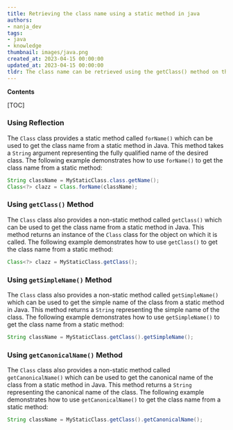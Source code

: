 ```yaml
---
title: Retrieving the class name using a static method in java
authors:
- nanja_dev
tags:
- java
- knowledge
thumbnail: images/java.png
created_at: 2023-04-15 00:00:00
updated_at: 2023-04-15 00:00:00
tldr: The class name can be retrieved using the getClass() method on the class object.
---
```


**Contents**

[TOC]

### Using Reflection

The `Class` class provides a static method called `forName()` which can be used to get the class name from a static method in Java. This method takes a `String` argument representing the fully qualified name of the desired class. The following example demonstrates how to use `forName()` to get the class name from a static method:

```java
String className = MyStaticClass.class.getName();
Class<?> clazz = Class.forName(className);
```

### Using `getClass()` Method

The `Class` class also provides a non-static method called `getClass()` which can be used to get the class name from a static method in Java. This method returns an instance of the `Class` class for the object on which it is called. The following example demonstrates how to use `getClass()` to get the class name from a static method:

```java
Class<?> clazz = MyStaticClass.getClass();
```

### Using `getSimpleName()` Method

The `Class` class also provides a non-static method called `getSimpleName()` which can be used to get the simple name of the class from a static method in Java. This method returns a `String` representing the simple name of the class. The following example demonstrates how to use `getSimpleName()` to get the class name from a static method:

```java
String className = MyStaticClass.getClass().getSimpleName();
```

### Using `getCanonicalName()` Method

The `Class` class also provides a non-static method called `getCanonicalName()` which can be used to get the canonical name of the class from a static method in Java. This method returns a `String` representing the canonical name of the class. The following example demonstrates how to use `getCanonicalName()` to get the class name from a static method:

```java
String className = MyStaticClass.getClass().getCanonicalName();
```
